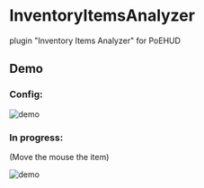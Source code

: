 # InventoryItemsAnalyzer
plugin "Inventory Items Analyzer" for PoEHUD

## Demo
### Config:

![demo](https://cloud.githubusercontent.com/assets/18440948/23447267/65b9b70c-fe7c-11e6-97e4-435e284bdcf1.gif)



### In progress:
(Move the mouse the item)

![demo](https://cloud.githubusercontent.com/assets/18440948/23447266/65b76cf4-fe7c-11e6-9d77-84798fd92ceb.gif)
